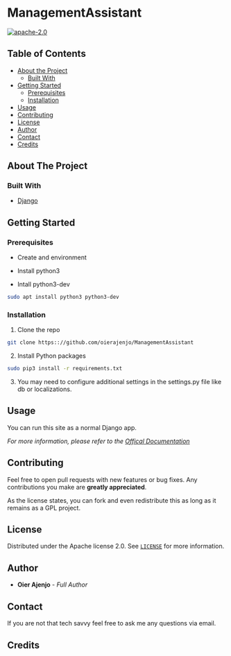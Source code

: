 # ManagementAssistant

[![apache-2.0][license-shield]][license-url]

<!-- TABLE OF CONTENTS -->
## Table of Contents

* [About the Project](#about-the-project)
  * [Built With](#built-with)
* [Getting Started](#getting-started)
  * [Prerequisites](#prerequisites)
  * [Installation](#installation)
* [Usage](#usage)
* [Contributing](#contributing)
* [License](#license)
* [Author](#author)
* [Contact](#contact)
* [Credits](#credits)


<!-- ABOUT THE PROJECT -->
## About The Project

<p align="center">
  
</p>



### Built With
* [Django](https://www.djangoproject.com/)



<!-- GETTING STARTED -->
## Getting Started


### Prerequisites
* Create and environment


* Install python3
* Intall python3-dev
```sh
sudo apt install python3 python3-dev
```

### Installation

1. Clone the repo
```sh
git clone https:://github.com/oierajenjo/ManagementAssistant
```
2. Install Python packages
```sh
sudo pip3 install -r requirements.txt
```
3. You may need to configure additional settings in the settings.py file like db or localizations.



<!-- USAGE EXAMPLES -->
## Usage

You can run this site as a normal Django app.

_For more information, please refer to the [Offical Documentation](https://www.djangoproject.com/start/)_


<!-- CONTRIBUTING -->
## Contributing

Feel free to open pull requests with new features or bug fixes. Any contributions you make are **greatly appreciated**.

As the license states, you can fork and even redistribute this as long as it remains as a GPL project. 

<!-- LICENSE -->
## License

Distributed under the Apache license 2.0. See [`LICENSE`](LICENSE) for more information.

<!-- AUTHOR -->
## Author

* **Oier Ajenjo** - *Full Author* 


<!-- CONTACT -->
## Contact

If you are not that tech savvy feel free to ask me any questions via email.


## Credits







<!-- MARKDOWN LINKS & IMAGES -->
<!-- https://www.markdownguide.org/basic-syntax/#reference-style-links -->
[license-shield]: https://img.shields.io/badge/License-Apache%202.0-orange.svg
[license-url]: https://github.com/oierajenjo/ManagementAssistant/blob/master/LICENSE



